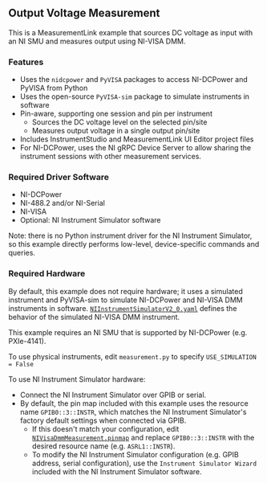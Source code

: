 ## Output Voltage Measurement

This is a MeasurementLink example that sources DC voltage as input with an NI SMU and measures output using NI-VISA DMM.

### Features

- Uses the `nidcpower` and `PyVISA` packages to access NI-DCPower and PyVISA from Python
- Uses the open-source `PyVISA-sim` package to simulate instruments in software
- Pin-aware, supporting one session and pin per instrument
  - Sources the DC voltage level on the selected pin/site
  - Measures output voltage in a single output pin/site
- Includes InstrumentStudio and MeasurementLink UI Editor project files
- For NI-DCPower, uses the NI gRPC Device Server to allow sharing the instrument sessions with other measurement services.

### Required Driver Software

- NI-DCPower
- NI-488.2 and/or NI-Serial
- NI-VISA
- Optional: NI Instrument Simulator software

Note: there is no Python instrument driver for the NI Instrument Simulator, so
this example directly performs low-level, device-specific commands and queries.

### Required Hardware

By default, this example does not require hardware; it uses a simulated instrument and PyVISA-sim to simulate NI-DCPower and NI-VISA DMM instruments in software. [`NIInstrumentSimulatorV2_0.yaml`](./NIInstrumentSimulatorV2_0.yaml) defines the behavior of the simulated NI-VISA DMM instrument.

This example requires an NI SMU that is supported by NI-DCPower (e.g. PXIe-4141).

To use physical instruments, edit `measurement.py` to specify `USE_SIMULATION = False`

To use NI Instrument Simulator hardware:

- Connect the NI Instrument Simulator over GPIB or serial.
- By default, the pin map included with this example uses the resource name
  `GPIB0::3::INSTR`, which matches the NI Instrument Simulator's factory default
  settings when connected via GPIB.
  - If this doesn't match your configuration, edit
    [`NIVisaDmmMeasurement.pinmap`](./NIVisaDmmMeasurement.pinmap) and replace
    `GPIB0::3::INSTR` with the desired resource name (e.g. `ASRL1::INSTR`).
  - To modify the NI Instrument Simulator configuration (e.g. GPIB address,
    serial configuration), use the `Instrument Simulator Wizard` included with
    the NI Instrument Simulator software.
